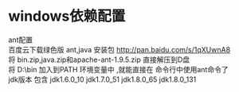 # windows依赖配置

ant配置
<br />
百度云下载绿色版 ant,java 安装包 http://pan.baidu.com/s/1qXUwnA8 
<br />
将 bin.zip,java.zip和apache-ant-1.9.5.zip 直接解压到D盘
<br />
将 D:\bin 加入到PATH 环境变量中 ,就能直接在 命令行中使用ant命令了
<br />
jdk版本 包含 jdk1.6.0_10 jdk1.7.0_51 jdk1.8.0_65 jdk1.8.0_131
